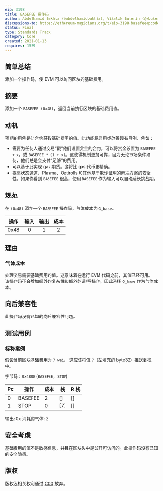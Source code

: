 ```yaml
---
eip: 3198
title: BASEFEE 操作码
author: Abdelhamid Bakhta (@abdelhamidbakhta), Vitalik Buterin (@vbuterin)
discussions-to: https://ethereum-magicians.org/t/eip-3198-basefeeopcode/5162
status: Final
type: Standards Track
category: Core
created: 2021-01-13
requires: 1559
---
```


## 简单总结
添加一个操作码，使 EVM 可以访问区块的基础费用。

## 摘要

添加一个 `BASEFEE (0x48)`，返回当前执行区块的基础费用值。

## 动机
预期的用例是让合约获取基础费用的值。此功能将启用或改善现有用例，例如：
- 需要为任何人通过交易“戳”他们设置赏金的合约，可以将赏金设置为 `BASEFEE + x`，或 `BASEFEE * (1 + x)`。这使得机制更加可靠，因为无论市场条件如何，他们总是会支付“足够”的费用。
- 可以基于此实现 gas 期货。这将比 gas 代币更精确。
- 提高状态通道、Plasma、Optirolls 和其他基于欺诈证明的解决方案的安全性。如果你看到 `BASEFEE` 很高，使用 `BASEFEE` 作为输入可以自动延长挑战期。

## 规范
在 `(0x48)` 添加一个 `BASEFEE` 操作码，气体成本为 `G_base`。

|  操作  | 输入  | 输出  | 成本  |
|:----:  |:-----:|:------:|:----: |
| 0x48   |   0   |    1   |   2   |

## 理由

### 气体成本
处理交易需要基础费用的值。这意味着在运行 EVM 代码之前，其值已经可用。
该操作码不会增加额外的复杂性和额外的读/写操作，因此选择 `G_base` 作为气体成本。

## 向后兼容性
此操作码没有已知的向后兼容性问题。

## 测试用例

### 标称案例
假设当前区块基础费用为 `7 wei`。
这应该将值 `7`（左填充的 byte32）推送到栈中。

字节码：`0x4800` (`BASEFEE, STOP`)

|  Pc   |      操作     | 成本 |   栈   |   R 栈  |
|-------|---------------|------|--------|--------|
|    0  |    BASEFEE    |    2 |        [] |        [] |
|    1  |    STOP       |    0 |       [7] |        [] |

输出: 0x
消耗的气体: `2`

## 安全考虑
基础费用的值不是敏感信息，并且在区块头中是公开可访问的。此操作码没有已知的安全隐患。

## 版权
版权及相关权利通过 [CC0](../LICENSE.md) 放弃。